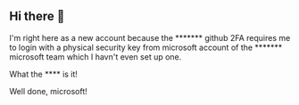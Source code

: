 ## Hi there 👋
  
I'm right here as a new account because the ******* github 2FA requires me to login with a physical security key from microsoft account of the ******* microsoft team which I havn't even set up one.  
  
What the **** is it!  
  
Well done, microsoft!  
<!--
**ChthollyNS-0185/ChthollyNS-0185** is a ✨ _special_ ✨ repository because its `README.md` (this file) appears on your GitHub profile.

Here are some ideas to get you started:

- 🔭 I’m currently working on ...
- 🌱 I’m currently learning ...
- 👯 I’m looking to collaborate on ...
- 🤔 I’m looking for help with ...
- 💬 Ask me about ...
- 📫 How to reach me: ...
- 😄 Pronouns: ...
- ⚡ Fun fact: ...
-->
